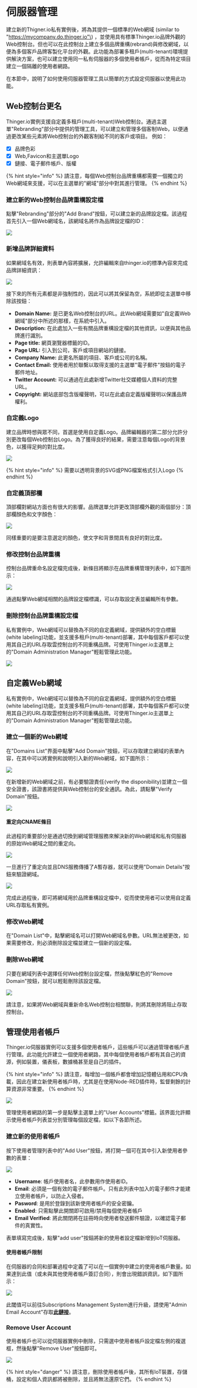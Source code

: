 # 伺服器管理

建立新的Thigner.io私有實例後，將為其提供一個標準的Web網域 \(similar to "https://mycompany.do.thinger.io"\) ，並使用具有標準Thinger.io品牌外觀的Web控制台。但也可以在此控制台上建立多個品牌重構(rebrand)與修改網域，以便為多個客戶品牌客製化平台的外觀。此功能為部署多租戶(multi-tenant)環境提供解決方案，也可以建立使用同一私有伺服器的多個使用者帳戶，從而為特定項目建立一個隔離的使用者網路。 

在本節中，說明了如何使用伺服器管理工具以簡單的方式設定伺服器以使用此功能。 

## Web控制台更名

Thinger.io實例支援自定義多租戶(multi-tenant)Web控制台。通過主選單"Rebranding"部分中提供的管理工具，可以建立和管理多個客制Web，以便通過更改某些元素將Web控制台的外觀客制給不同的客戶或項目。 例如：

* [x] 品牌色彩
* [x] Web,Favicon和主選單Logo
* [x] 鏈接、電子郵件帳戶、版權

{% hint style="info" %}
請注意，每個Web控制台品牌重構都需要一個獨立的Web網域來支援，可以在主選單的"網域"部分中對其進行管理。
{% endhint %}

### 建立新的Web控制台品牌重構設定檔

點擊"Rebranding"部分的"Add Brand"按鈕，可以建立新的品牌設定檔。該過程首先引入一個Web網域名，該網域名將作為品牌設定檔的ID：

![](.gitbook/assets/image%20%28134%29.png)

### 新增品牌詳細資料

如果網域名有效，則表單內容將擴展，允許編輯來自thinger.io的標準內容來完成品牌詳細資訊：

![](.gitbook/assets/image%20%2816%29.png)

接下來的所有元素都是非強制性的，因此可以將其保留為空，系統即從主選單中移除該按鈕：

* **Domain Name:** 是已更名Web控制台的URL。此Web網域需要如"自定義Web網域"部分中所述的那樣，在系統中引入。
* **Description:** 在此處加入一些有關品牌重構設定檔的其他資訊，以便與其他品牌進行識別。
* **Page title:** 網頁瀏覽器標籤的ID。
* **Page URL:** 引入到公司，客戶或項目網站的鏈接。
* **Company Name:** 此更名所屬的項目、客戶或公司的名稱。 
* **Contact Email:** 使用者用於聯繫以取得支援的主選單"電子郵件"按鈕的電子郵件地址。
* **Twitter Account:** 可以通過在此處新增Twitter社交媒體個人資料的完整URL。
* **Copyright:** 網站底部包含版權聲明，可以在此處自定義版權聲明以保護品牌權利。 

### 自定義Logo

建立品牌時想與眾不同，首選是使用自定義Logo。品牌編輯器的第二部分允許分別更改每個Web控制台Logo。為了獲得良好的結果，需要注意每個Logo的背景色，以獲得足夠的對比度。

![](.gitbook/assets/image%20%2878%29.png)

{% hint style="info" %}
需要以透明背景的SVG或PNG檔案格式引入Logo
{% endhint %}

### **自定義頂部欄**

頂部欄對網站方面也有很大的影響。品牌選單允許更改頂部欄外觀的兩個部分：頂部欄顏色和文字顏色：

![](.gitbook/assets/image%20%2859%29.png)

同樣重要的是要注意選定的顏色，使文字和背景間具有良好的對比度。

### **修改控制台品牌重構**

控制台品牌重命名設定檔完成後，新條目將顯示在品牌重構管理列表中，如下圖所示：

![](.gitbook/assets/image.png)

通過點擊Web網域相關的品牌設定檔標識，可以存取設定表並編輯所有參數。

### 刪除控制台品牌重構設定檔

私有實例中，Web網域可以替換為不同的自定義網域，提供額外的空白標籤(white labeling)功能，並支援多租戶(multi-tenant)部署，其中每個客戶都可以使用其自己的URL存取雲控制台的不同重構品牌。可使用Thinger.io主選單上的"Domain Administration Manager"輕鬆管理此功能。

![](.gitbook/assets/image%20%2876%29.png)

## 自定義Web網域

私有實例中，Web網域可以替換為不同的自定義網域，提供額外的空白標籤(white labeling)功能，並支援多租戶(multi-tenant)部署，其中每個客戶都可以使用其自己的URL存取雲控制台的不同重構品牌。可使用Thinger.io主選單上的"Domain Administration Manager"輕鬆管理此功能。

### 建立一個新的Web網域

在"Domains List"界面中點擊"Add Domain"按鈕，可以存取建立網域的表單內容，在其中可以將實例和說明引入新的Web網域，如下圖所示： 

![](.gitbook/assets/image%20%28155%29.png)

在新增新的Web網域之前，有必要驗證責任(verify the disponibility)並建立一個安全證書，該證書將提供與Web控制台的安全通訊。為此，請點擊"Verify Domain"按鈕。

![](.gitbook/assets/image%20%28170%29.png)

#### 重定向CNAME條目

此過程的重要部分是通過切換到網域管理服務來解決新的Web網域和私有伺服器的原始Web網域之間的重定向。 

![](.gitbook/assets/image%20%28157%29.png)

一旦進行了重定向並且DNS服務傳播了A暫存器，就可以使用"Domain Details"按鈕來驗證網域。 

![](.gitbook/assets/image%20%2836%29.png)

完成此過程後，即可將網域用於品牌重構設定檔中，從而使使用者可以使用自定義URL存取私有實例。

### 修改Web網域

在"Domain List"中，點擊網域名可以打開Web網域名參數。URL無法被更改，如果需要修改，則必須刪除設定檔並建立一個新的設定檔。

### 刪除Web網域

只要在網域列表中選擇任何Web控制台設定檔，然後點擊紅色的"Remove Domain"按鈕，就可以輕鬆刪除該設定檔。

![](.gitbook/assets/image%20%2880%29.png)

請注意，如果將Web網域與重新命名Web控制台相關聯，則將其刪除將阻止存取控制台。

## 管理使用者帳戶

Thinger.io伺服器實例可以支援多個使用者帳戶，這些帳戶可以通過管理者帳戶進行管理。此功能允許建立一個使用者網路，其中每個使用者帳戶都有其自己的資源，例如裝置，儀表板，數據桶甚至是自己的插件。

{% hint style="info" %}
請注意，每增加一個帳戶都會增加記憶體佔用和CPU負載，因此在建立新使用者帳戶時，尤其是在使用Node-RED插件時，監督剩餘的計算資源非常重要。
{% endhint %}

![](.gitbook/assets/image%20%28126%29.png)

管理使用者網路的第一步是點擊主選單上的"User Accounts"標籤。該界面允許顯示使用者帳戶列表並分別管理每個設定檔，如以下各節所述。

### 建立新的使用者帳戶

按下使用者管理列表中的"Add User"按鈕，將打開一個可在其中引入新使用者參數的表單：

![](.gitbook/assets/image%20%28154%29.png)

* **Username**: 帳戶使用者名，此參數用作使用者ID。
* **Email**: 必須是一個有效的電子郵件帳戶。只有此列表中加入的電子郵件才能建立使用者帳戶，以防止入侵者。
* **Pasword**: 是用於登錄到該新使用者帳戶的安全密鑰。
* **Enabled**: 只需點擊此開關即可啟用/禁用每個使用者帳戶
* **Email Verified**: 將此關閉將在註冊時向使用者發送郵件驗證，以確認電子郵件的真實性。

表單填寫完成後，點擊"add user"按鈕將新的使用者設定檔新增到IoT伺服器。

#### 使用者帳戶限制

在伺服器的合同和部署過程中定義了可以在一個實例中建立的使用者帳戶數量。如果達到此值（或未與其他使用者帳戶簽訂合同），則會出現錯誤資訊，如下圖所示：

![](.gitbook/assets/image%20%2839%29.png)

此閾值可以前往Subscriptions Management System進行升級，請使用"Admin Email Account"存取[**此鏈接**](https://thinger.chargebeeportal.com)。

### Remove User Account

使用者帳戶也可以從伺服器實例中刪除，只需選中使用者帳戶設定檔左側的複選框，然後點擊"Remove User"按鈕即可。 

![](.gitbook/assets/image%20%2886%29.png)

{% hint style="danger" %}
請注意，刪除使用者帳戶後，其所有IoT裝置，存儲桶，設定和個人資訊都將被刪除，並且將無法還原它們。
{% endhint %}
